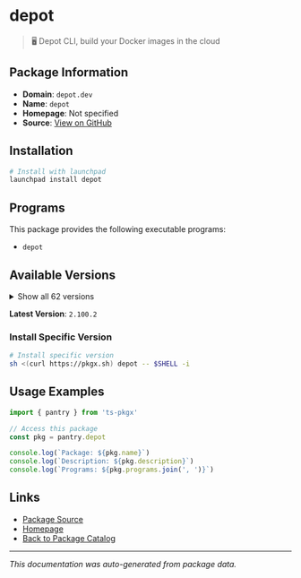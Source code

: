# depot

> 🖥️ Depot CLI, build your Docker images in the cloud

## Package Information

- **Domain**: `depot.dev`
- **Name**: `depot`
- **Homepage**: Not specified
- **Source**: [View on GitHub](https://github.com/pkgxdev/pantry/tree/main/projects/depot.dev/package.yml)

## Installation

```bash
# Install with launchpad
launchpad install depot
```

## Programs

This package provides the following executable programs:

- `depot`

## Available Versions

<details>
<summary>Show all 62 versions</summary>

- `2.100.2`, `2.100.1`, `2.100.0`, `2.99.1`, `2.99.0`
- `2.98.1`, `2.98.0`, `2.97.1`, `2.97.0`, `2.96.2`
- `2.96.1`, `2.96.0`, `2.95.1`, `2.95.0`, `2.94.0`
- `2.93.0`, `2.92.0`, `2.91.0`, `2.90.0`, `2.89.0`
- `2.88.0`, `2.87.0`, `2.86.0`, `2.85.6`, `2.85.5`
- `2.85.4`, `2.85.3`, `2.85.2`, `2.85.1`, `2.85.0`
- `2.84.4`, `2.84.3`, `2.84.2`, `2.84.1`, `2.84.0`
- `2.83.3`, `2.83.2`, `2.83.1`, `2.83.0`, `2.82.4`
- `2.82.3`, `2.82.2`, `2.82.1`, `2.82.0`, `2.81.0`
- `2.80.1`, `2.80.0`, `2.79.0`, `2.78.0`, `2.77.0`
- `2.76.3`, `2.76.2`, `2.76.1`, `2.76.0`, `2.75.0`
- `2.74.0`, `2.73.1`, `2.73.0`, `2.72.0`, `2.71.0`
- `2.70.0`, `2.68.1`

</details>

**Latest Version**: `2.100.2`

### Install Specific Version

```bash
# Install specific version
sh <(curl https://pkgx.sh) depot -- $SHELL -i
```

## Usage Examples

```typescript
import { pantry } from 'ts-pkgx'

// Access this package
const pkg = pantry.depot

console.log(`Package: ${pkg.name}`)
console.log(`Description: ${pkg.description}`)
console.log(`Programs: ${pkg.programs.join(', ')}`)
```

## Links

- [Package Source](https://github.com/pkgxdev/pantry/tree/main/projects/depot.dev/package.yml)
- [Homepage](#)
- [Back to Package Catalog](../../package-catalog.md)

---

*This documentation was auto-generated from package data.*
